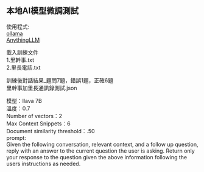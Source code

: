 本地AI模型微調測試
-------------------

使用程式:</br>
[ollama](https://github.com/ollama/ollama)</br>
[AnythingLLM](https://github.com/Mintplex-Labs/anything-llm)</br>

載入訓練文件 </br>
1.里幹事.txt </br>
2.里長電話.txt </br>

訓練後對話結果_題問7題，錯誤1題，正確6題</br>
里幹事加里長通訊錄測試.json</br>


模型：llava 7B</br>
溫度：0.7 </br>
Number of vectors：2 </br>
Max Context Snippets：6 </br>
Document similarity threshold：.50 </br>
prompt: </br>
Given the following conversation, relevant context, and a follow up question, reply with an answer to the current question the user is asking. Return only your response to the question given the above information following the users instructions as needed.
